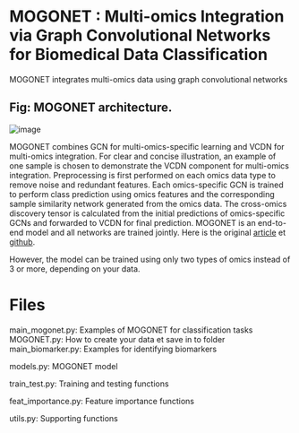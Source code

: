 # MOGONET : Multi-omics Integration via Graph Convolutional Networks for Biomedical Data Classification

MOGONET integrates multi-omics data using graph convolutional networks
## Fig: MOGONET architecture.
![image](https://user-images.githubusercontent.com/93058160/214865396-c19cc08b-8396-4cec-b2f4-ce02b3f933bc.png)

MOGONET combines GCN for multi-omics-specific learning and VCDN for multi-omics integration. For clear and concise illustration, an example of one sample is chosen to demonstrate the VCDN component for multi-omics integration. Preprocessing is first performed on each omics data type to remove noise and redundant features. Each omics-specific GCN is trained to perform class prediction using omics features and the corresponding sample similarity network generated from the omics data. The cross-omics discovery tensor is calculated from the initial predictions of omics-specific GCNs and forwarded to VCDN for final prediction. MOGONET is an end-to-end model and all networks are trained jointly.
Here is the original [article](https://www.nature.com/articles/s41467-021-23774-w) et [github](https://github.com/txWang/MOGONET). 

However, the model can be trained using only two types of omics instead of 3 or more, depending on your data.

# Files 

main_mogonet.py: Examples of MOGONET for classification tasks\
MOGONET.py: How to create your data et save in to folder\
main_biomarker.py: Examples for identifying biomarkers

models.py: MOGONET model

train_test.py: Training and testing functions

feat_importance.py: Feature importance functions

utils.py: Supporting functions
